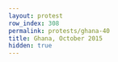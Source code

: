 ```yaml
---
layout: protest
row_index: 308
permalink: protests/ghana-40
title: Ghana, October 2015
hidden: true
---
```

